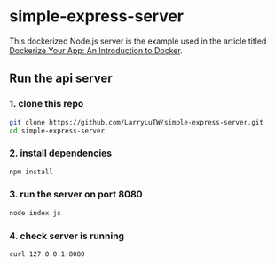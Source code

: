 # simple-express-server

This dockerized Node.js server is the example used in the article titled [Dockerize Your App: An Introduction to Docker](https://dev.to/larrylutw/dockerize-your-app-an-introduction-to-docker-324d).

## Run the api server

### 1. clone this repo

```bash
git clone https://github.com/LarryLuTW/simple-express-server.git
cd simple-express-server
```

### 2. install dependencies

```bash
npm install
```

### 3. run the server on port 8080

```bash
node index.js
```

### 4. check server is running

```bash
curl 127.0.0.1:8080
```
